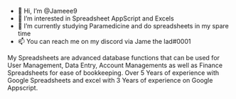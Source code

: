 - 👋 Hi, I’m @Jameee9
- 👀 I’m interested in Spreadsheet AppScript and Excels
- 🌱 I’m currently studying Paramedicine and do spreadsheets in my spare time
- 📫 You can reach me on my discord via Jame the lad#0001

My Spreadsheets are advanced database functions that can be used for User Management, Data Entry, Account Managements as well as Finance Spreadsheets for ease of bookkeeping. 
Over 5 Years of experience with Google Spreadsheets and excel with 3 Years of experience on Google Appscript. 


